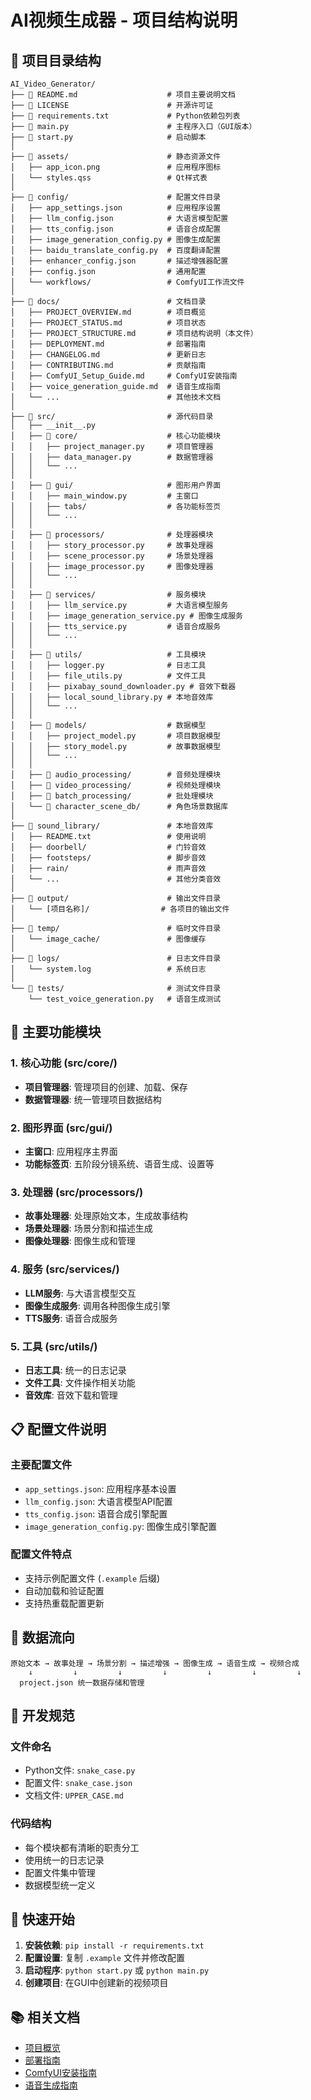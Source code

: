 # AI视频生成器 - 项目结构说明

## 📁 项目目录结构

```
AI_Video_Generator/
├── 📄 README.md                    # 项目主要说明文档
├── 📄 LICENSE                      # 开源许可证
├── 📄 requirements.txt             # Python依赖包列表
├── 📄 main.py                      # 主程序入口（GUI版本）
├── 📄 start.py                     # 启动脚本
│
├── 📁 assets/                      # 静态资源文件
│   ├── app_icon.png               # 应用程序图标
│   └── styles.qss                 # Qt样式表
│
├── 📁 config/                      # 配置文件目录
│   ├── app_settings.json          # 应用程序设置
│   ├── llm_config.json            # 大语言模型配置
│   ├── tts_config.json            # 语音合成配置
│   ├── image_generation_config.py # 图像生成配置
│   ├── baidu_translate_config.py  # 百度翻译配置
│   ├── enhancer_config.json       # 描述增强器配置
│   ├── config.json                # 通用配置
│   └── workflows/                 # ComfyUI工作流文件
│
├── 📁 docs/                        # 文档目录
│   ├── PROJECT_OVERVIEW.md        # 项目概览
│   ├── PROJECT_STATUS.md          # 项目状态
│   ├── PROJECT_STRUCTURE.md       # 项目结构说明（本文件）
│   ├── DEPLOYMENT.md              # 部署指南
│   ├── CHANGELOG.md               # 更新日志
│   ├── CONTRIBUTING.md            # 贡献指南
│   ├── ComfyUI_Setup_Guide.md     # ComfyUI安装指南
│   ├── voice_generation_guide.md  # 语音生成指南
│   └── ...                        # 其他技术文档
│
├── 📁 src/                         # 源代码目录
│   ├── __init__.py
│   ├── 📁 core/                    # 核心功能模块
│   │   ├── project_manager.py     # 项目管理器
│   │   ├── data_manager.py        # 数据管理器
│   │   └── ...
│   │
│   ├── 📁 gui/                     # 图形用户界面
│   │   ├── main_window.py         # 主窗口
│   │   ├── tabs/                  # 各功能标签页
│   │   └── ...
│   │
│   ├── 📁 processors/              # 处理器模块
│   │   ├── story_processor.py     # 故事处理器
│   │   ├── scene_processor.py     # 场景处理器
│   │   ├── image_processor.py     # 图像处理器
│   │   └── ...
│   │
│   ├── 📁 services/                # 服务模块
│   │   ├── llm_service.py         # 大语言模型服务
│   │   ├── image_generation_service.py # 图像生成服务
│   │   ├── tts_service.py         # 语音合成服务
│   │   └── ...
│   │
│   ├── 📁 utils/                   # 工具模块
│   │   ├── logger.py              # 日志工具
│   │   ├── file_utils.py          # 文件工具
│   │   ├── pixabay_sound_downloader.py # 音效下载器
│   │   ├── local_sound_library.py # 本地音效库
│   │   └── ...
│   │
│   ├── 📁 models/                  # 数据模型
│   │   ├── project_model.py       # 项目数据模型
│   │   ├── story_model.py         # 故事数据模型
│   │   └── ...
│   │
│   ├── 📁 audio_processing/        # 音频处理模块
│   ├── 📁 video_processing/        # 视频处理模块
│   ├── 📁 batch_processing/        # 批处理模块
│   └── 📁 character_scene_db/      # 角色场景数据库
│
├── 📁 sound_library/               # 本地音效库
│   ├── README.txt                 # 使用说明
│   ├── doorbell/                  # 门铃音效
│   ├── footsteps/                 # 脚步音效
│   ├── rain/                      # 雨声音效
│   └── ...                        # 其他分类音效
│
├── 📁 output/                      # 输出文件目录
│   └── [项目名称]/                # 各项目的输出文件
│
├── 📁 temp/                        # 临时文件目录
│   └── image_cache/               # 图像缓存
│
├── 📁 logs/                        # 日志文件目录
│   └── system.log                 # 系统日志
│
└── 📁 tests/                       # 测试文件目录
    └── test_voice_generation.py   # 语音生成测试
```

## 🔧 主要功能模块

### 1. 核心功能 (src/core/)
- **项目管理器**: 管理项目的创建、加载、保存
- **数据管理器**: 统一管理项目数据结构

### 2. 图形界面 (src/gui/)
- **主窗口**: 应用程序主界面
- **功能标签页**: 五阶段分镜系统、语音生成、设置等

### 3. 处理器 (src/processors/)
- **故事处理器**: 处理原始文本，生成故事结构
- **场景处理器**: 场景分割和描述生成
- **图像处理器**: 图像生成和管理

### 4. 服务 (src/services/)
- **LLM服务**: 与大语言模型交互
- **图像生成服务**: 调用各种图像生成引擎
- **TTS服务**: 语音合成服务

### 5. 工具 (src/utils/)
- **日志工具**: 统一的日志记录
- **文件工具**: 文件操作相关功能
- **音效库**: 音效下载和管理

## 📋 配置文件说明

### 主要配置文件
- `app_settings.json`: 应用程序基本设置
- `llm_config.json`: 大语言模型API配置
- `tts_config.json`: 语音合成引擎配置
- `image_generation_config.py`: 图像生成引擎配置

### 配置文件特点
- 支持示例配置文件 (`.example` 后缀)
- 自动加载和验证配置
- 支持热重载配置更新

## 🎯 数据流向

```
原始文本 → 故事处理 → 场景分割 → 描述增强 → 图像生成 → 语音生成 → 视频合成
    ↓         ↓         ↓         ↓         ↓         ↓         ↓
  project.json 统一数据存储和管理
```

## 📝 开发规范

### 文件命名
- Python文件: `snake_case.py`
- 配置文件: `snake_case.json`
- 文档文件: `UPPER_CASE.md`

### 代码结构
- 每个模块都有清晰的职责分工
- 使用统一的日志记录
- 配置文件集中管理
- 数据模型统一定义

## 🚀 快速开始

1. **安装依赖**: `pip install -r requirements.txt`
2. **配置设置**: 复制 `.example` 文件并修改配置
3. **启动程序**: `python start.py` 或 `python main.py`
4. **创建项目**: 在GUI中创建新的视频项目

## 📚 相关文档

- [项目概览](PROJECT_OVERVIEW.md)
- [部署指南](DEPLOYMENT.md)
- [ComfyUI安装指南](ComfyUI_Setup_Guide.md)
- [语音生成指南](voice_generation_guide.md)
